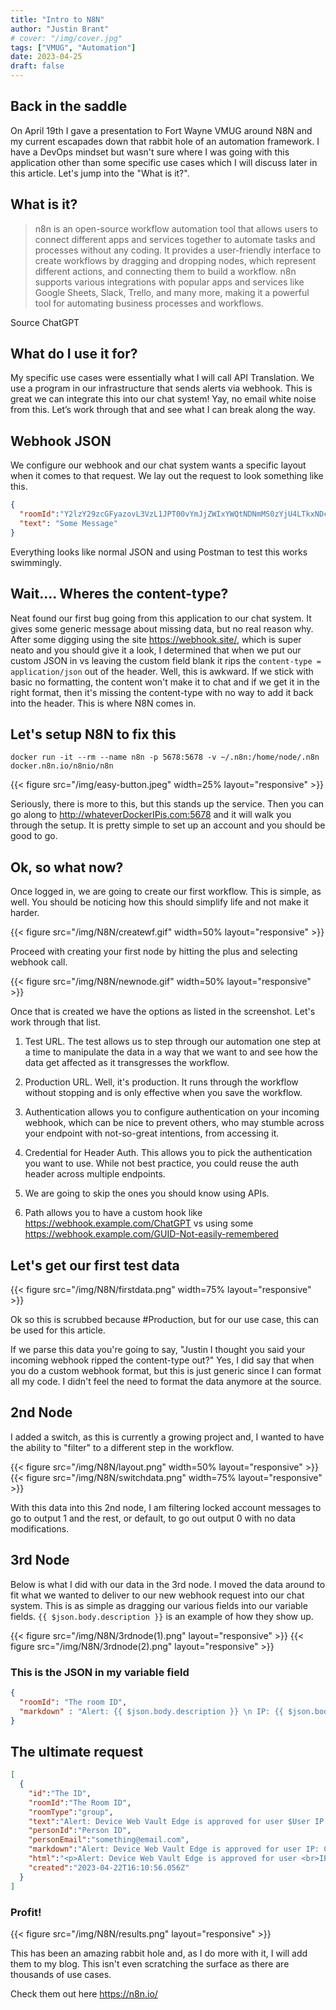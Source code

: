 ```yaml
---
title: "Intro to N8N"
author: "Justin Brant"
# cover: "/img/cover.jpg"
tags: ["VMUG", "Automation"]
date: 2023-04-25
draft: false
---
```


## Back in the saddle

On April 19th I gave a presentation to Fort Wayne VMUG around N8N and my current escapades down that rabbit hole of an automation framework. I have a DevOps mindset but wasn't sure where I was going with this application other than some specific use cases which I will discuss later in this article. Let's jump into the "What is it?".  

## What is it?

>n8n is an open-source workflow automation tool that allows users to connect different apps and services together to automate tasks and processes without any coding. It provides a user-friendly interface to create workflows by dragging and dropping nodes, which represent different actions, and connecting them to build a workflow. n8n supports various integrations with popular apps and services like Google Sheets, Slack, Trello, and many more, making it a powerful tool for automating business processes and workflows.

Source ChatGPT

## What do I use it for? 
My specific use cases were essentially what I will call API Translation. We use a program in our infrastructure that sends alerts via webhook. This is great we can integrate this into our chat system! Yay, no email white noise from this. Let’s work through that and see what I can break along the way.

## Webhook JSON 
We configure our webhook and our chat system wants a specific layout when it comes to that request. We lay out the request to look something like this.  

``` json
{
  "roomId":"Y2lzY29zcGFyazovL3VzL1JPT00vYmJjZWIxYWQtNDNmMS0zYjU4LTkxNDctZjE0YmIwYzRkMTU0",
  "text": "Some Message"
}
```

Everything looks like normal JSON and using Postman to test this works swimmingly. 

## Wait.... Wheres the content-type?
Neat found our first bug going from this application to our chat system. It gives some generic message about missing data, but no real reason why. After some digging using the site https://webhook.site/, which is super neato and you should give it a look, I determined that when we put our custom JSON in vs leaving the custom field blank it rips the `content-type = application/json` out of the header. Well, this is awkward. If we stick with basic no formatting, the content won't make it to chat and if we get it in the right format, then it's missing the content-type with no way to add it back into the header. This is where N8N comes in.  

## Let's setup N8N to fix this

`docker run -it --rm --name n8n -p 5678:5678 -v ~/.n8n:/home/node/.n8n docker.n8n.io/n8nio/n8n`

{{< figure src="/img/easy-button.jpeg" width=25% layout="responsive" >}}

Seriously, there is more to this, but this stands up the service. Then you can go along to http://whateverDockerIPis.com:5678 and it will walk you through the setup. It is pretty simple to set up an account and you should be good to go.  

## Ok, so what now?

Once logged in, we are going to create our first workflow. This is simple, as well. You should be noticing how this should simplify life and not make it harder.  

{{< figure src="/img/N8N/createwf.gif" width=50% layout="responsive" >}}

Proceed with creating your first node by hitting the plus and selecting webhook call. 

{{< figure src="/img/N8N/newnode.gif" width=50% layout="responsive" >}}

Once that is created we have the options as listed in the screenshot. Let's work through that list.  

1. Test URL. The test allows us to step through our automation one step at a time to manipulate the data in a way that we want to and see how the data get affected as it transgresses the workflow.

2. Production URL. Well, it's production. It runs through the workflow without stopping and is only effective when you save the workflow.  

3. Authentication allows you to configure authentication on your incoming webhook, which can be nice to prevent others, who may stumble across your endpoint with not-so-great intentions, from accessing it.  

4. Credential for Header Auth. This allows you to pick the authentication you want to use. While not best practice, you could reuse the auth header across multiple endpoints.  

5. We are going to skip the ones you should know using APIs.

6. Path allows you to have a custom hook like https://webhook.example.com/ChatGPT vs using some https://webhook.example.com/GUID-Not-easily-remembered

## Let's get our first test data

{{< figure src="/img/N8N/firstdata.png" width=75% layout="responsive" >}}

Ok so this is scrubbed because #Production, but for our use case, this can be used for this article. 

If we parse this data you're going to say, "Justin I thought you said your incoming webhook ripped the content-type out?" Yes, I did say that when you do a custom webhook format, but this is just generic since I can format all my code. I didn't feel the need to format the data anymore at the source. 

## 2nd Node

I added a switch, as this is currently a growing project and, I wanted to have the ability to "filter" to a different step in the workflow. 

{{< figure src="/img/N8N/layout.png" width=50% layout="responsive" >}}
{{< figure src="/img/N8N/switchdata.png" width=75% layout="responsive" >}}

With this data into this 2nd node, I am filtering locked account messages to go to output 1 and the rest, or default, to go out output 0 with no data modifications. 

## 3rd Node

Below is what I did with our data in the 3rd node. I moved the data around to fit what we wanted to deliver to our new webhook request into our chat system. This is as simple as dragging our various fields into our variable fields. `{{ $json.body.description }}` is an example of how they show up. 

{{< figure src="/img/N8N/3rdnode(1).png" layout="responsive" >}}
{{< figure src="/img/N8N/3rdnode(2).png" layout="responsive" >}}

### This is the JSON in my variable field

``` json
{
  "roomId": "The room ID", 
  "markdown" : "Alert: {{ $json.body.description }} \n IP: {{ $json.body.remote_address }} \n Category: {{ $json.body.category }}"
}
```

## The ultimate request

``` json
[
  {
    "id":"The ID",
    "roomId":"The Room ID",
    "roomType":"group",
    "text":"Alert: Device Web Vault Edge is approved for user $User IP: Category: security",
    "personId":"Person ID",
    "personEmail":"something@email.com",
    "markdown":"Alert: Device Web Vault Edge is approved for user IP: Category: security",
    "html":"<p>Alert: Device Web Vault Edge is approved for user <br>IP:<br>Category: security</p>",
    "created":"2023-04-22T16:10:56.056Z"
  }
]
```

### Profit!

{{< figure src="/img/N8N/results.png" layout="responsive" >}}


This has been an amazing rabbit hole and, as I do more with it, I will add them to my blog. This isn't even scratching the surface as there are thousands of use cases. 

Check them out here https://n8n.io/